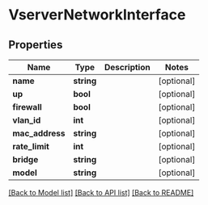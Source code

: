 # VserverNetworkInterface

## Properties
Name | Type | Description | Notes
------------ | ------------- | ------------- | -------------
**name** | **string** |  | [optional] 
**up** | **bool** |  | [optional] 
**firewall** | **bool** |  | [optional] 
**vlan_id** | **int** |  | [optional] 
**mac_address** | **string** |  | [optional] 
**rate_limit** | **int** |  | [optional] 
**bridge** | **string** |  | [optional] 
**model** | **string** |  | [optional] 

[[Back to Model list]](../../README.md#documentation-for-models) [[Back to API list]](../../README.md#documentation-for-api-endpoints) [[Back to README]](../../README.md)

